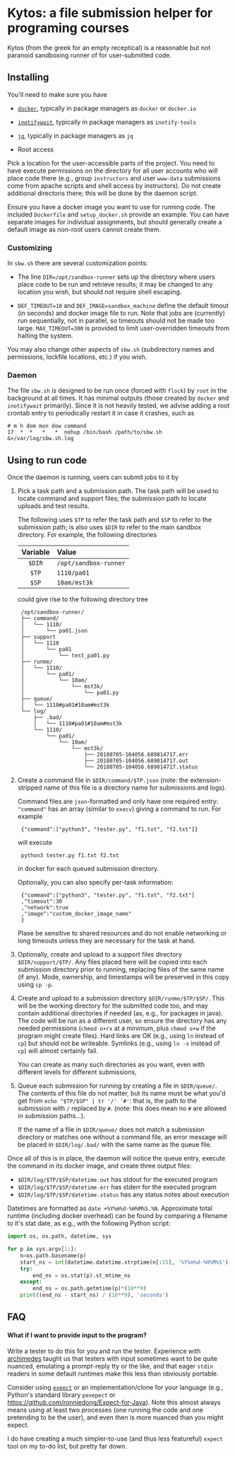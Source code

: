 # Kytos: a file submission helper for programing courses

Kytos (from the greek for an empty receptical) is a reasonable but not
paranoid sandboxing runner of for user-submitted code.

## Installing

You'll need to make sure you have

-   [`docker`](https://docker.io), typically in package managers as 
    `docker` or `docker.io`

-   [`inotifywait`](https://github.com/rvoicilas/inotify-tools), 
    typically in package managers as `inotify-tools`

-   [`jq`](https://stedolan.github.io/jq/), typically in package 
    managers as `jq`

-   Root access

Pick a location for the user-accessible parts of the project. You need
to have execute permissions on the directory for all user accounts who
will place code there (e.g., group `instructors` and user `www-data`
submissions come from apache scripts and shell access by instructors).
Do not create additional directoris there; this will be done by the
daemon script.

Ensure you have a docker image you want to use for running code. The
included `Dockerfile` and `setup_docker.sh` provide an example. You can
have separate images for individual assignments, but should generally 
create a default image as non-root users cannot create them.

### Customizing

In `sbw.sh` there are several customization points:

-   The line `DIR=/opt/sandbox-runner` sets up the directory where 
    users place code to be run and retrieve results; it may be changed 
    to any location you wish, but should not require shell escaping.

-   `DEF_TIMEOUT=10` and `DEF_IMAGE=sandbox_machine` define the default
    timout (in seconds) and docker image file to run. Note that jobs 
    are (currently) run sequentially, not in parallel, so timeouts 
    should not be made too large. `MAX_TIMEOUT=300` is provided to limit
    user-overridden timeouts from halting the system. 

You may also change other aspects of `sbw.sh` (subdirectory names and 
permissions, lockfile locations, etc.) if you wish.

### Daemon

The file `sbw.sh` is designed to be run once (forced with `flock`) by 
`root` in the background at all times. It has minimal outputs (those
created by `docker` and `inotifywait` primarily). Since it is not 
heavily tested, we advise adding a root crontab entry to periodically
restart it in case it crashes, such as

    # m h dom mon dow command
    17  *  *   *   *  nohup /bin/bash /path/to/sbw.sh &>/var/log/sbw.sh.log


## Using to run code

Once the daemon is running, users can submit jobs to it by

1. Pick a task path and a submission path. The task path will be used to
    locate command and support files; the submission path to locate
    uploads and test results.
    
    The following uses `$TP` to refer the task path and `$SP` to refer
    to the submission path; is also uses `$DIR` to refer to the main
    sandbox directory. For example, the following directories
    
     | Variable| Value                  |
     |:-------:|:-----------------------|
     | `$DIR`  | `/opt/sandbox-runner`  |
     | `$TP`   | `1110/pa01`            |
     | `$SP`   | `10am/mst3k`           |
     
    could give rise to the following directory tree
    
        /opt/sandbox-runner/
        ├── command/
        │   └── 1110/
        │       └── pa01.json
        ├── support
        │   └── 1110
        │       └── pa01
        │           └── test_pa01.py
        ├── runme/
        │   └── 1110/
        │       └── pa01/
        │           └── 10am/
        │               └── mst3k/
        │                   └── pa01.py
        ├── queue/
        │   └── 1110#pa01#10am#mst3k
        └── log/
            ├── .bad/
            │   └── 1110#pa01#10am#mst3k
            └── 1110/
                └── pa01/
                    └── 10am/
                        └── mst3k/
                            ├── 20180705-104056.689814717.err
                            ├── 20180705-104056.689814717.out
                            └── 20180705-104056.689814717.status



1. Create a command file in `$DIR/command/$TP.json` (note: the 
    extension-stripped name of this file is a directory name for
    submissions and logs).
    
    
    Command files are `json`-formatted and only have one required entry:
    `"command"` has an array (similar to `execv`) giving a command to
    run. For example
    
        {"command":["python3", "tester.py", "f1.txt", "f2.txt"]}
    
    will execute 
        
        python3 tester.py f1.txt f2.txt
    
    in docker for each queued submission directory.
    
    Optionally, you can also specify per-task information:
    
        {"command":["python3", "tester.py", "f1.txt", "f2.txt"]
        ,"timeout":30
        ,"network":true
        ,"image":"custom_docker_image_name"
        }
    
    Plase be sensitive to shared resources and do not enable networking
    or long timeouts unless they are necessary for the task at hand.

1. Optionally, create and upload to a support files directory 
    `$DIR/support/$TP/`. Any files placed here will be copied into each
    submission directory prior to running, replacing files of the same
    name (if any). Mode, ownership, and timestamps will be preserved
    in this copy using `cp -p`.

1. Create and upload to a submission directory `$DIR/runme/$TP/$SP/`.
    This will be the working directory for the submitted code too,
    and may contain additional directories if needed (as, e.g., for
    packages in java). The code will be run as a different user, so
    ensure the directory has any needed permissions (`chmod o+rx` at a
    minimum, plus `chmod o+w` if the program might create files).
    Hard links are OK (e.g., using `ln` instead of `cp`) but should not
    be writeable. Symlinks (e.g., using `ln -s` instead of `cp`) will
    almost certainly fail.
    
    You can create as many such directories as you want, even with
    different levels for different submissions,

1. Queue each submission for running by creating a file in
    `$DIR/queue/`. The contents of this file do not matter, but its
    name must be what you'd get from `echo "$TP/$SP" | tr '/' '#'`:
    that is, the path to the submission with `/` replaced by `#`.
    (note: this does mean no `#` are allowed in submission paths...).
    
    If the name of a file in `$DIR/queue/` does not match a submission
    directory or matches one without a command file, an error message
    will be placed in `$DIR/log/.bad/` with the same name as the queue
    file.

Once all of this is in place, the daemon will notice the queue entry,
execute the command in its docker image, and create three output files:

- `$DIR/log/$TP/$SP/datetime.out` has stdout for the executed program
- `$DIR/log/$TP/$SP/datetime.err` has stderr for the executed program
- `$DIR/log/$TP/$SP/datetime.status` has any status notes about execution

Datetimes are formatted as `date +%Y%m%d-%H%M%S.%N`. Approximate total
runtime (including docker overhead) can be found by comparing a filename
to it's stat date, as e.g., with the following Python script:

````python
import os, os.path, datetime, sys

for p in sys.argv[1:]:
    n=os.path.basename(p)
    start_ns = int(datetime.datetime.strptime(n[:15], '%Y%m%d-%H%M%S').timestamp())*(10**9) + int(n[16:25])
    try:
        end_ns = os.stat(p).st_mtime_ns
    except:
        end_ns = os.path.getmtime(p)*(10**9)
    print((end_ns - start_ns) / (10**9), 'seconds')
````

## FAQ

#### What if I want to provide input to the program?

Write a tester to do this for you and run the tester.  Experience with 
[archimedes](https://github.com/tychonievich/archimedes) taught us that
testers with input sometimes want to be quite nuanced, emulating a 
prompt-reply tty or the like, and that eager `stdin` readers in some
default runtimes make this less than obviously portable.

Consider using [`expect`](https://www.nist.gov/services-resources/software/expect)
or an implementation/clone  for your language (e.g., Python's 
standard library `pexepect` or
<https://github.com/ronniedong/Expect-for-Java>). Note this almost
always means using at least two processes (one running the code and one pretending
to be the user), and even then is more nuanced than you might expect.

I do have creating a much simpler-to-use (and thus less featureful) `expect` tool on my
to-do list, but pretty far down.
